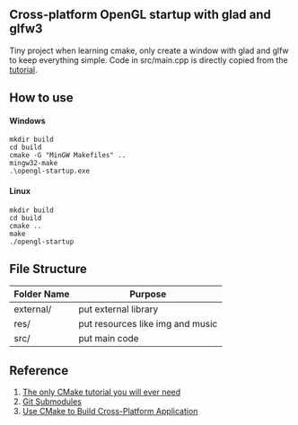 ## Cross-platform OpenGL startup with glad and glfw3

Tiny project when learning cmake, only create a window with glad and glfw to keep everything simple.
Code in src/main.cpp is directly copied from the [tutorial](https://learnopengl.com/Getting-started/Hello-Window).

## How to use

#### Windows

```
mkdir build
cd build
cmake -G "MinGW Makefiles" ..
mingw32-make
.\opengl-startup.exe
```

#### Linux

```
mkdir build
cd build
cmake ..
make
./opengl-startup
```

## File Structure

| Folder Name | Purpose                                 |
| ----------- | --------------------------------------- |
| external/   | put external library <br />             |
| res/        | put resources like img and music <br /> |
| src/        | put main code <br />                    |

## Reference

1. [The only CMake tutorial you will ever need](https://www.youtube.com/watch?v=A735Y4kMIPM)
2. [Git Submodules](https://www.youtube.com/watch?v=ED-WUk440qc)
3. [Use CMake to Build Cross-Platform Application](https://ken00535.medium.com/use-cmake-to-build-cross-platform-application-8888db861cb3)
